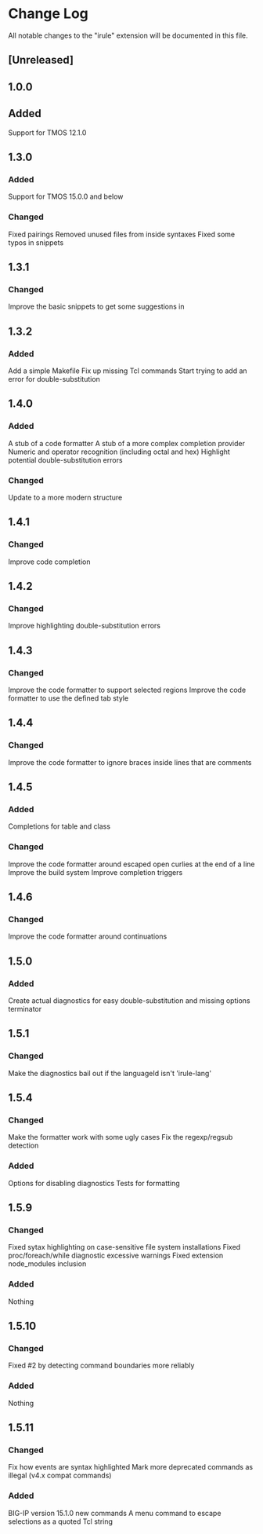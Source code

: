 # Change Log

All notable changes to the "irule" extension will be documented in this file.

## [Unreleased]

## 1.0.0

## Added
Support for TMOS 12.1.0

## 1.3.0

### Added
Support for TMOS 15.0.0 and below

### Changed
Fixed pairings
Removed unused files from inside syntaxes
Fixed some typos in snippets

## 1.3.1

### Changed
Improve the basic snippets to get some suggestions in

## 1.3.2

### Added
Add a simple Makefile
Fix up missing Tcl commands
Start trying to add an error for double-substitution

## 1.4.0

### Added
A stub of a code formatter
A stub of a more complex completion provider
Numeric and operator recognition (including octal and hex)
Highlight potential double-substitution errors

### Changed
Update to a more modern structure

## 1.4.1

### Changed
Improve code completion

## 1.4.2

### Changed
Improve highlighting double-substitution errors

## 1.4.3

### Changed
Improve the code formatter to support selected regions
Improve the code formatter to use the defined tab style

## 1.4.4

### Changed
Improve the code formatter to ignore braces inside lines that are comments

## 1.4.5

### Added
Completions for table and class

### Changed
Improve the code formatter around escaped open curlies at the end of a line
Improve the build system
Improve completion triggers

## 1.4.6

### Changed
Improve the code formatter around continuations

## 1.5.0

### Added
Create actual diagnostics for easy double-substitution and missing options terminator

## 1.5.1

### Changed
Make the diagnostics bail out if the languageId isn't 'irule-lang'

## 1.5.4

### Changed
Make the formatter work with some ugly cases
Fix the regexp/regsub detection

### Added
Options for disabling diagnostics
Tests for formatting

## 1.5.9

### Changed
Fixed sytax highlighting on case-sensitive file system installations
Fixed proc/foreach/while diagnostic excessive warnings
Fixed extension node_modules inclusion

### Added
Nothing

## 1.5.10

### Changed
Fixed #2 by detecting command boundaries more reliably

### Added
Nothing

## 1.5.11

### Changed
Fix how events are syntax highlighted
Mark more deprecated commands as illegal (v4.x compat commands)

### Added
BIG-IP version 15.1.0 new commands
A menu command to escape selections as a quoted Tcl string
